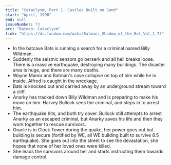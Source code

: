 ```yaml
---
title: "Cataclysm, Part 1: Castles Built on Sand"
start: "April, 1998"
end: null
issueNumber: 73
arc: "Batman: Cataclysm"
link: "https://dc.fandom.com/wiki/Batman:_Shadow_of_the_Bat_Vol_1_73"
---
```


- In the batcave Bats is running a search for a criminal named Billy Wildman.
- Suddenly the seismic sensors go berserk and all hell breaks loose. There is a massive earthquake, destroying many buildings. The disaster area is huge, and there are many deaths.
- Wayne Manor and Batman's cave collapse on top of him while he is inside. Alfred is caught in the wreckage.
- Bats is knocked out and carried away by an underground stream toward a cliff.
- Anarky has tracked down Billy Wildman and is preparing to make his move on him. Harvey Bullock sees the criminal, and steps in to arrest him.
- The earthquake hits, and both try cover. Bullock still attempts to arrest Anarky as an escaped criminal, but Anarky saves his life and then they work together to rescue survivors.
- Oracle is in Clock Tower during the quake, her power goes out but building is secure (fortified by WE, all WE building built to survive 8.5 earthquake). She goes out into the street to see the devastation, she hopes that none of her loved ones were killed.
- She leads the survivors around her and starts instructing them towards damage control.
